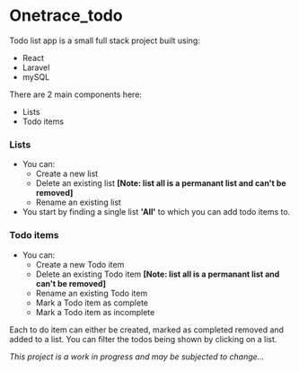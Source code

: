 # Onetrace_todo
Todo list app is a small full stack project built using:
- React
- Laravel
- mySQL

There are 2 main components here:
- Lists
- Todo items

### Lists
- You can:
    - Create a new list
    - Delete an existing list **[Note: list all is a permanant list and can't be removed]**
    - Rename an existing list
- You start by finding a single list **'All'** to which you can add todo items to.

### Todo items
- You can:
    - Create a new Todo item
    - Delete an existing Todo item **[Note: list all is a permanant list and can't be removed]**
    - Rename an existing Todo item
    - Mark a Todo item as complete
    - Mark a Todo item as incomplete

Each to do item can either be created, marked as completed removed and added to a list.
You can filter the todos being shown by clicking on a list.

*This project is a work in progress and may be subjected to change...*